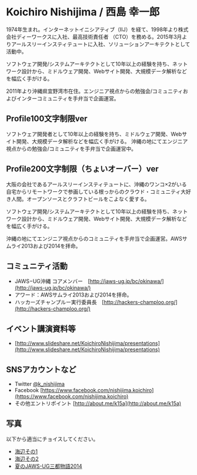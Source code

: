 # Koichiro Nishijima / 西島 幸一郎

1974年生まれ。インターネットイニシアティブ（IIJ）を経て、1998年より株式会社ディーワークスに入社、最高技術責任者 （CTO）を務める。2015年3月よりアールスリーインスティテュートに入社、ソリューションアーキテクトとして活動中。

ソフトウェア開発/システムアーキテクトとして10年以上の経験を持ち、ネットワーク設計から、ミドルウェア開発、Webサイト開発、大規模データ解析などを幅広く手がける。

2011年より沖縄県宜野湾市在住。エンジニア視点からの勉強会/コミュニティおよびインターコミュニティを手弁当で企画運営。


## Profile100文字制限ver

ソフトウェア開発者として10年以上の経験を持ち、ミドルウェア開発、Webサイト開発、大規模データ解析などを幅広く手がける。
沖縄の地にてエンジニア視点からの勉強会/コミュニティを手弁当で企画運営中。

## Profile200文字制限（ちょいオーバー）ver

大阪の会社であるアールスリーインスティテュートに、沖縄のワンコ×2がいる自宅からリモートワークで参画している根っからのクラウド・コミュニティ大好き人間。オープンソースとクラフトビールをこよなく愛する。

ソフトウェア開発/システムアーキテクトとして10年以上の経験を持ち、ネットワーク設計から、ミドルウェア開発、Webサイト開発、大規模データ解析などを幅広く手がける。

沖縄の地にてエンジニア視点からのコミュニティを手弁当で企画運営。AWSサムライ2013および2014を拝命。


## コミュニティ活動

* JAWS−UG沖縄 コアメンバー　[http://jaws-ug.jp/bc/okinawa/](http://jaws-ug.jp/bc/okinawa/)
* アワード：AWSサムライ2013および2014を拝命。
* ハッカーズチャンプルー実行委員長　[http://hackers-champloo.org/](http://hackers-champloo.org/)

## イベント講演資料等

* [http://www.slideshare.net/KoichiroNishijima/presentations](http://www.slideshare.net/KoichiroNishijima/presentations)

## SNSアカウントなど

* Twitter [@k_nishijima](https://twitter.com/k_nishijima)
* Facebook [https://www.facebook.com/nishijima.koichiro](https://www.facebook.com/nishijima.koichiro)
* その他エントリポイント [http://about.me/k15a](http://about.me/k15a)

## 写真

以下から適当にチョイスしてください。

* [海辺その1](images/P5114846.jpg)
* [海辺その2](images/P5114847.jpg)
* [夏のJAWS-UG三都物語2014](images/14630358113_247f5fc249_o.jpg)

